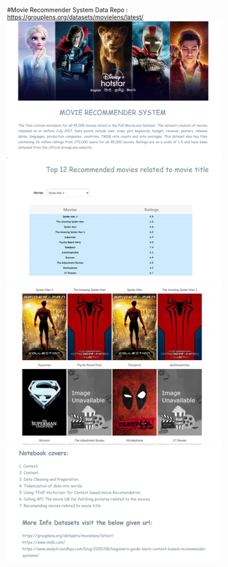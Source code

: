 #Movie Recommender System
Data Repo : https://grouplens.org/datasets/movielens/latest/
![casesLines](./output/Header.PNG)
![casesLines](./output/body1.PNG)
![casesLines](./output/body2.PNG)
![casesLines](./output/footer.PNG)
